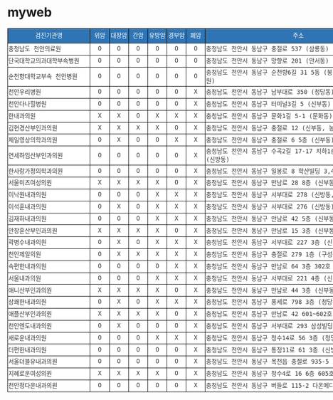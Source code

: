 # myweb
<html xmlns:o="urn:schemas-microsoft-com:office:office"
xmlns:x="urn:schemas-microsoft-com:office:excel"
xmlns="http://www.w3.org/TR/REC-html40">

<head>
<meta http-equiv=Content-Type content="text/html; charset=ks_c_5601-1987">
<meta name=ProgId content=Excel.Sheet>
<meta name=Generator content="Microsoft Excel 15">
<link rel=File-List href="동남구.files/filelist.xml">
<style id="도내 검진기관_12428_Styles">
<!--table
	{mso-displayed-decimal-separator:"\.";
	mso-displayed-thousand-separator:"\,";}
.font512428
	{color:windowtext;
	font-size:8.0pt;
	font-weight:400;
	font-style:normal;
	text-decoration:none;
	font-family:"맑은 고딕", monospace;
	mso-font-charset:129;}
.xl1512428
	{padding-top:1px;
	padding-right:1px;
	padding-left:1px;
	mso-ignore:padding;
	color:black;
	font-size:11.0pt;
	font-weight:400;
	font-style:normal;
	text-decoration:none;
	font-family:"맑은 고딕", monospace;
	mso-font-charset:129;
	mso-number-format:General;
	text-align:general;
	vertical-align:middle;
	mso-background-source:auto;
	mso-pattern:auto;
	white-space:nowrap;}
.xl6512428
	{padding-top:1px;
	padding-right:1px;
	padding-left:1px;
	mso-ignore:padding;
	color:#333333;
	font-size:10.0pt;
	font-weight:400;
	font-style:normal;
	text-decoration:none;
	font-family:NanumGothic, monospace;
	mso-font-charset:129;
	mso-number-format:General;
	text-align:left;
	vertical-align:middle;
	border:.5pt solid windowtext;
	background:white;
	mso-pattern:black none;
	white-space:normal;}
.xl6612428
	{padding-top:1px;
	padding-right:1px;
	padding-left:1px;
	mso-ignore:padding;
	color:#333333;
	font-size:10.0pt;
	font-weight:400;
	font-style:normal;
	text-decoration:none;
	font-family:NanumGothic, monospace;
	mso-font-charset:129;
	mso-number-format:General;
	text-align:center;
	vertical-align:middle;
	border:.5pt solid windowtext;
	background:white;
	mso-pattern:black none;
	white-space:normal;}
.xl6712428
	{padding-top:1px;
	padding-right:1px;
	padding-left:1px;
	mso-ignore:padding;
	color:black;
	font-size:11.0pt;
	font-weight:400;
	font-style:normal;
	text-decoration:none;
	font-family:"맑은 고딕", monospace;
	mso-font-charset:129;
	mso-number-format:General;
	text-align:general;
	vertical-align:middle;
	border:.5pt solid windowtext;
	mso-background-source:auto;
	mso-pattern:auto;
	white-space:nowrap;}
.xl6812428
	{padding-top:1px;
	padding-right:1px;
	padding-left:1px;
	mso-ignore:padding;
	color:white;
	font-size:10.0pt;
	font-weight:400;
	font-style:normal;
	text-decoration:none;
	font-family:NanumGothic, monospace;
	mso-font-charset:129;
	mso-number-format:General;
	text-align:center;
	vertical-align:middle;
	border:.5pt solid windowtext;
	background:#2F75B5;
	mso-pattern:black none;
	white-space:normal;}
ruby
	{ruby-align:left;}
rt
	{color:windowtext;
	font-size:8.0pt;
	font-weight:400;
	font-style:normal;
	text-decoration:none;
	font-family:"맑은 고딕", monospace;
	mso-font-charset:129;
	mso-char-type:none;}
-->
</style>
</head>

<body>
<!--[if !excel]>　　<![endif]-->
<!--다음 내용은 Microsoft Excel의 웹 페이지로 게시 마법사를 사용하여 작성되었습니다.-->
<!--같은 내용의 항목이 다시 게시되면 DIV 태그 사이에 있는 내용이 변경됩니다.-->
<!----------------------------->
<!--Excel의 웹 페이지 마법사로 게시해서 나온 결과의 시작 -->
<!----------------------------->

<div id="도내 검진기관_12428" align=center x:publishsource="Excel">

<table border=0 cellpadding=0 cellspacing=0 width=971 style='border-collapse:
 collapse;table-layout:fixed;width:730pt'>
 <col width=189 style='mso-width-source:userset;mso-width-alt:6048;width:142pt'>
 <col width=41 span=4 style='mso-width-source:userset;mso-width-alt:1312;
 width:31pt'>
 <col width=41 span=2 style='mso-width-source:userset;mso-width-alt:1312;
 width:31pt'>
 <col width=429 style='mso-width-source:userset;mso-width-alt:13728;width:322pt'>
 <col width=107 style='mso-width-source:userset;mso-width-alt:3424;width:80pt'>
 <tr height=33 style='mso-height-source:userset;height:24.95pt'>
  <td height=33 class=xl6812428 width=189 style='height:24.95pt;width:142pt'>검진기관명</td>
  <td class=xl6812428 width=41 style='border-left:none;width:31pt'>위암</td>
  <td class=xl6812428 width=41 style='border-left:none;width:31pt'>대장암</td>
  <td class=xl6812428 width=41 style='border-left:none;width:31pt'>간암</td>
  <td class=xl6812428 width=41 style='border-left:none;width:31pt'>유방암</td>
  <td class=xl6812428 width=41 style='border-left:none;width:31pt'>경부암</td>
  <td class=xl6812428 width=41 style='border-left:none;width:31pt'>폐암</td>
  <td class=xl6812428 width=429 style='border-left:none;width:322pt'>주소</td>
  <td class=xl6812428 width=107 style='border-left:none;width:80pt'>전화번호</td>
 </tr>
 <tr height=26 style='mso-height-source:userset;height:20.1pt'>
  <td height=26 class=xl6512428 width=189 style='height:20.1pt;border-top:none;
  width:142pt'>충청남도 천안의료원</td>
  <td class=xl6612428 width=41 style='border-top:none;border-left:none;
  width:31pt'>O</td>
  <td class=xl6612428 width=41 style='border-top:none;border-left:none;
  width:31pt'>O</td>
  <td class=xl6612428 width=41 style='border-top:none;border-left:none;
  width:31pt'>O</td>
  <td class=xl6612428 width=41 style='border-top:none;border-left:none;
  width:31pt'>O</td>
  <td class=xl6612428 width=41 style='border-top:none;border-left:none;
  width:31pt'>O</td>
  <td class=xl6612428 width=41 style='border-top:none;border-left:none;
  width:31pt'>O</td>
  <td class=xl6512428 width=429 style='border-top:none;border-left:none;
  width:322pt'>충청남도 천안시 동남구 충절로 537 (삼룡동)</td>
  <td class=xl6712428 style='border-top:none;border-left:none'>041-570-7333</td>
 </tr>
 <tr height=26 style='mso-height-source:userset;height:20.1pt'>
  <td height=26 class=xl6512428 width=189 style='height:20.1pt;border-top:none;
  width:142pt'>단국대학교의과대학부속병원</td>
  <td class=xl6612428 width=41 style='border-top:none;border-left:none;
  width:31pt'>O</td>
  <td class=xl6612428 width=41 style='border-top:none;border-left:none;
  width:31pt'>O</td>
  <td class=xl6612428 width=41 style='border-top:none;border-left:none;
  width:31pt'>O</td>
  <td class=xl6612428 width=41 style='border-top:none;border-left:none;
  width:31pt'>O</td>
  <td class=xl6612428 width=41 style='border-top:none;border-left:none;
  width:31pt'>O</td>
  <td class=xl6612428 width=41 style='border-top:none;border-left:none;
  width:31pt'>O</td>
  <td class=xl6512428 width=429 style='border-top:none;border-left:none;
  width:322pt'>충청남도 천안시 동남구 망향로 201 (안서동)</td>
  <td class=xl6712428 style='border-top:none;border-left:none'>041-550-6784</td>
 </tr>
 <tr height=26 style='mso-height-source:userset;height:20.1pt'>
  <td height=26 class=xl6512428 width=189 style='height:20.1pt;border-top:none;
  width:142pt'>순천향대학교부속 천안병원</td>
  <td class=xl6612428 width=41 style='border-top:none;border-left:none;
  width:31pt'>O</td>
  <td class=xl6612428 width=41 style='border-top:none;border-left:none;
  width:31pt'>O</td>
  <td class=xl6612428 width=41 style='border-top:none;border-left:none;
  width:31pt'>O</td>
  <td class=xl6612428 width=41 style='border-top:none;border-left:none;
  width:31pt'>O</td>
  <td class=xl6612428 width=41 style='border-top:none;border-left:none;
  width:31pt'>O</td>
  <td class=xl6612428 width=41 style='border-top:none;border-left:none;
  width:31pt'>O</td>
  <td class=xl6512428 width=429 style='border-top:none;border-left:none;
  width:322pt'>충청남도 천안시 동남구 순천향6길 31 5동 (봉명동,순천향대학교병원)</td>
  <td class=xl6712428 style='border-top:none;border-left:none'>041-570-2870</td>
 </tr>
 <tr height=26 style='mso-height-source:userset;height:20.1pt'>
  <td height=26 class=xl6512428 width=189 style='height:20.1pt;border-top:none;
  width:142pt'>천안우리병원</td>
  <td class=xl6612428 width=41 style='border-top:none;border-left:none;
  width:31pt'>O</td>
  <td class=xl6612428 width=41 style='border-top:none;border-left:none;
  width:31pt'>O</td>
  <td class=xl6612428 width=41 style='border-top:none;border-left:none;
  width:31pt'>O</td>
  <td class=xl6612428 width=41 style='border-top:none;border-left:none;
  width:31pt'>O</td>
  <td class=xl6612428 width=41 style='border-top:none;border-left:none;
  width:31pt'>O</td>
  <td class=xl6612428 width=41 style='border-top:none;border-left:none;
  width:31pt'>X</td>
  <td class=xl6512428 width=429 style='border-top:none;border-left:none;
  width:322pt'>충청남도 천안시 동남구 남부대로 350 (청당동)</td>
  <td class=xl6712428 style='border-top:none;border-left:none'>041-590-9199</td>
 </tr>
 <tr height=26 style='mso-height-source:userset;height:20.1pt'>
  <td height=26 class=xl6512428 width=189 style='height:20.1pt;border-top:none;
  width:142pt'>천안다나힐병원</td>
  <td class=xl6612428 width=41 style='border-top:none;border-left:none;
  width:31pt'>O</td>
  <td class=xl6612428 width=41 style='border-top:none;border-left:none;
  width:31pt'>O</td>
  <td class=xl6612428 width=41 style='border-top:none;border-left:none;
  width:31pt'>O</td>
  <td class=xl6612428 width=41 style='border-top:none;border-left:none;
  width:31pt'>O</td>
  <td class=xl6612428 width=41 style='border-top:none;border-left:none;
  width:31pt'>O</td>
  <td class=xl6612428 width=41 style='border-top:none;border-left:none;
  width:31pt'>X</td>
  <td class=xl6512428 width=429 style='border-top:none;border-left:none;
  width:322pt'>충청남도 천안시 동남구 터미널3길 5 (신부동)</td>
  <td class=xl6712428 style='border-top:none;border-left:none'>041-562-7000</td>
 </tr>
 <tr height=26 style='mso-height-source:userset;height:20.1pt'>
  <td height=26 class=xl6512428 width=189 style='height:20.1pt;border-top:none;
  width:142pt'>한내과의원</td>
  <td class=xl6612428 width=41 style='border-top:none;border-left:none;
  width:31pt'>X</td>
  <td class=xl6612428 width=41 style='border-top:none;border-left:none;
  width:31pt'>X</td>
  <td class=xl6612428 width=41 style='border-top:none;border-left:none;
  width:31pt'>O</td>
  <td class=xl6612428 width=41 style='border-top:none;border-left:none;
  width:31pt'>X</td>
  <td class=xl6612428 width=41 style='border-top:none;border-left:none;
  width:31pt'>X</td>
  <td class=xl6612428 width=41 style='border-top:none;border-left:none;
  width:31pt'>X</td>
  <td class=xl6512428 width=429 style='border-top:none;border-left:none;
  width:322pt'>충청남도 천안시 동남구 문화1길 5-1 (문화동)</td>
  <td class=xl6712428 style='border-top:none;border-left:none'>041-563-7575</td>
 </tr>
 <tr height=26 style='mso-height-source:userset;height:20.1pt'>
  <td height=26 class=xl6512428 width=189 style='height:20.1pt;border-top:none;
  width:142pt'>김현경산부인과의원</td>
  <td class=xl6612428 width=41 style='border-top:none;border-left:none;
  width:31pt'>X</td>
  <td class=xl6612428 width=41 style='border-top:none;border-left:none;
  width:31pt'>X</td>
  <td class=xl6612428 width=41 style='border-top:none;border-left:none;
  width:31pt'>X</td>
  <td class=xl6612428 width=41 style='border-top:none;border-left:none;
  width:31pt'>X</td>
  <td class=xl6612428 width=41 style='border-top:none;border-left:none;
  width:31pt'>O</td>
  <td class=xl6612428 width=41 style='border-top:none;border-left:none;
  width:31pt'>X</td>
  <td class=xl6512428 width=429 style='border-top:none;border-left:none;
  width:322pt'>충청남도 천안시 동남구 충절로 12 (신부동, 농협 신안동지점)</td>
  <td class=xl6712428 style='border-top:none;border-left:none'>041-556-1645</td>
 </tr>
 <tr height=26 style='mso-height-source:userset;height:20.1pt'>
  <td height=26 class=xl6512428 width=189 style='height:20.1pt;border-top:none;
  width:142pt'>제일영상의학과의원</td>
  <td class=xl6612428 width=41 style='border-top:none;border-left:none;
  width:31pt'>O</td>
  <td class=xl6612428 width=41 style='border-top:none;border-left:none;
  width:31pt'>X</td>
  <td class=xl6612428 width=41 style='border-top:none;border-left:none;
  width:31pt'>O</td>
  <td class=xl6612428 width=41 style='border-top:none;border-left:none;
  width:31pt'>O</td>
  <td class=xl6612428 width=41 style='border-top:none;border-left:none;
  width:31pt'>X</td>
  <td class=xl6612428 width=41 style='border-top:none;border-left:none;
  width:31pt'>X</td>
  <td class=xl6512428 width=429 style='border-top:none;border-left:none;
  width:322pt'>충청남도 천안시 동남구 충절로 6 5층 (신부동)</td>
  <td class=xl6712428 style='border-top:none;border-left:none'>041-553-9600</td>
 </tr>
 <tr height=26 style='mso-height-source:userset;height:20.1pt'>
  <td height=26 class=xl6512428 width=189 style='height:20.1pt;border-top:none;
  width:142pt'>연세하임산부인과의원</td>
  <td class=xl6612428 width=41 style='border-top:none;border-left:none;
  width:31pt'>O</td>
  <td class=xl6612428 width=41 style='border-top:none;border-left:none;
  width:31pt'>O</td>
  <td class=xl6612428 width=41 style='border-top:none;border-left:none;
  width:31pt'>O</td>
  <td class=xl6612428 width=41 style='border-top:none;border-left:none;
  width:31pt'>O</td>
  <td class=xl6612428 width=41 style='border-top:none;border-left:none;
  width:31pt'>O</td>
  <td class=xl6612428 width=41 style='border-top:none;border-left:none;
  width:31pt'>X</td>
  <td class=xl6512428 width=429 style='border-top:none;border-left:none;
  width:322pt'>충청남도 천안시 동남구 수곡2길 17-17 지하1층,지상1,2,3,4,6층 (신방동)</td>
  <td class=xl6712428 style='border-top:none;border-left:none'>041-412-5555</td>
 </tr>
 <tr height=26 style='mso-height-source:userset;height:20.1pt'>
  <td height=26 class=xl6512428 width=189 style='height:20.1pt;border-top:none;
  width:142pt'>한사랑가정의학과의원</td>
  <td class=xl6612428 width=41 style='border-top:none;border-left:none;
  width:31pt'>O</td>
  <td class=xl6612428 width=41 style='border-top:none;border-left:none;
  width:31pt'>O</td>
  <td class=xl6612428 width=41 style='border-top:none;border-left:none;
  width:31pt'>O</td>
  <td class=xl6612428 width=41 style='border-top:none;border-left:none;
  width:31pt'>O</td>
  <td class=xl6612428 width=41 style='border-top:none;border-left:none;
  width:31pt'>O</td>
  <td class=xl6612428 width=41 style='border-top:none;border-left:none;
  width:31pt'>X</td>
  <td class=xl6512428 width=429 style='border-top:none;border-left:none;
  width:322pt'>충청남도 천안시 동남구 일봉로 8 학산빌딩 3,4층 (신방동)</td>
  <td class=xl6712428 style='border-top:none;border-left:none'>041-572-3070</td>
 </tr>
 <tr height=26 style='mso-height-source:userset;height:20.1pt'>
  <td height=26 class=xl6512428 width=189 style='height:20.1pt;border-top:none;
  width:142pt'>서울미즈여성의원</td>
  <td class=xl6612428 width=41 style='border-top:none;border-left:none;
  width:31pt'>X</td>
  <td class=xl6612428 width=41 style='border-top:none;border-left:none;
  width:31pt'>X</td>
  <td class=xl6612428 width=41 style='border-top:none;border-left:none;
  width:31pt'>X</td>
  <td class=xl6612428 width=41 style='border-top:none;border-left:none;
  width:31pt'>X</td>
  <td class=xl6612428 width=41 style='border-top:none;border-left:none;
  width:31pt'>O</td>
  <td class=xl6612428 width=41 style='border-top:none;border-left:none;
  width:31pt'>X</td>
  <td class=xl6512428 width=429 style='border-top:none;border-left:none;
  width:322pt'>충청남도 천안시 동남구 만남로 28 8층 (신부동, 천안문빌딩 )</td>
  <td class=xl6712428 style='border-top:none;border-left:none'>041-551-5225</td>
 </tr>
 <tr height=26 style='mso-height-source:userset;height:20.1pt'>
  <td height=26 class=xl6512428 width=189 style='height:20.1pt;border-top:none;
  width:142pt'>이낙원내과의원</td>
  <td class=xl6612428 width=41 style='border-top:none;border-left:none;
  width:31pt'>O</td>
  <td class=xl6612428 width=41 style='border-top:none;border-left:none;
  width:31pt'>O</td>
  <td class=xl6612428 width=41 style='border-top:none;border-left:none;
  width:31pt'>O</td>
  <td class=xl6612428 width=41 style='border-top:none;border-left:none;
  width:31pt'>X</td>
  <td class=xl6612428 width=41 style='border-top:none;border-left:none;
  width:31pt'>X</td>
  <td class=xl6612428 width=41 style='border-top:none;border-left:none;
  width:31pt'>X</td>
  <td class=xl6512428 width=429 style='border-top:none;border-left:none;
  width:322pt'>충청남도 천안시 동남구 서부대로 278 (신방동, 학산TWIN빌딩)</td>
  <td class=xl6712428 style='border-top:none;border-left:none'>041-574-5119</td>
 </tr>
 <tr height=26 style='mso-height-source:userset;height:20.1pt'>
  <td height=26 class=xl6512428 width=189 style='height:20.1pt;border-top:none;
  width:142pt'>이석훈내과의원</td>
  <td class=xl6612428 width=41 style='border-top:none;border-left:none;
  width:31pt'>O</td>
  <td class=xl6612428 width=41 style='border-top:none;border-left:none;
  width:31pt'>X</td>
  <td class=xl6612428 width=41 style='border-top:none;border-left:none;
  width:31pt'>O</td>
  <td class=xl6612428 width=41 style='border-top:none;border-left:none;
  width:31pt'>X</td>
  <td class=xl6612428 width=41 style='border-top:none;border-left:none;
  width:31pt'>X</td>
  <td class=xl6612428 width=41 style='border-top:none;border-left:none;
  width:31pt'>X</td>
  <td class=xl6512428 width=429 style='border-top:none;border-left:none;
  width:322pt'>충청남도 천안시 동남구 서부대로 276 (신방동)</td>
  <td class=xl6712428 style='border-top:none;border-left:none'>041-577-5712</td>
 </tr>
 <tr height=26 style='mso-height-source:userset;height:20.1pt'>
  <td height=26 class=xl6512428 width=189 style='height:20.1pt;border-top:none;
  width:142pt'>김재하내과의원</td>
  <td class=xl6612428 width=41 style='border-top:none;border-left:none;
  width:31pt'>O</td>
  <td class=xl6612428 width=41 style='border-top:none;border-left:none;
  width:31pt'>O</td>
  <td class=xl6612428 width=41 style='border-top:none;border-left:none;
  width:31pt'>O</td>
  <td class=xl6612428 width=41 style='border-top:none;border-left:none;
  width:31pt'>X</td>
  <td class=xl6612428 width=41 style='border-top:none;border-left:none;
  width:31pt'>X</td>
  <td class=xl6612428 width=41 style='border-top:none;border-left:none;
  width:31pt'>X</td>
  <td class=xl6512428 width=429 style='border-top:none;border-left:none;
  width:322pt'>충청남도 천안시 동남구 만남로 42 5층 (신부동)</td>
  <td class=xl6712428 style='border-top:none;border-left:none'>041-558-8500</td>
 </tr>
 <tr height=26 style='mso-height-source:userset;height:20.1pt'>
  <td height=26 class=xl6512428 width=189 style='height:20.1pt;border-top:none;
  width:142pt'>안창훈산부인과의원</td>
  <td class=xl6612428 width=41 style='border-top:none;border-left:none;
  width:31pt'>X</td>
  <td class=xl6612428 width=41 style='border-top:none;border-left:none;
  width:31pt'>X</td>
  <td class=xl6612428 width=41 style='border-top:none;border-left:none;
  width:31pt'>X</td>
  <td class=xl6612428 width=41 style='border-top:none;border-left:none;
  width:31pt'>X</td>
  <td class=xl6612428 width=41 style='border-top:none;border-left:none;
  width:31pt'>O</td>
  <td class=xl6612428 width=41 style='border-top:none;border-left:none;
  width:31pt'>X</td>
  <td class=xl6512428 width=429 style='border-top:none;border-left:none;
  width:322pt'>충청남도 천안시 동남구 만남로 15 3층 (신부동)</td>
  <td class=xl6712428 style='border-top:none;border-left:none'>041-553-7533</td>
 </tr>
 <tr height=26 style='mso-height-source:userset;height:20.1pt'>
  <td height=26 class=xl6512428 width=189 style='height:20.1pt;border-top:none;
  width:142pt'>곽병수내과의원</td>
  <td class=xl6612428 width=41 style='border-top:none;border-left:none;
  width:31pt'>O</td>
  <td class=xl6612428 width=41 style='border-top:none;border-left:none;
  width:31pt'>X</td>
  <td class=xl6612428 width=41 style='border-top:none;border-left:none;
  width:31pt'>O</td>
  <td class=xl6612428 width=41 style='border-top:none;border-left:none;
  width:31pt'>X</td>
  <td class=xl6612428 width=41 style='border-top:none;border-left:none;
  width:31pt'>X</td>
  <td class=xl6612428 width=41 style='border-top:none;border-left:none;
  width:31pt'>X</td>
  <td class=xl6512428 width=429 style='border-top:none;border-left:none;
  width:322pt'>충청남도 천안시 동남구 서부대로 227 3층 (신방동, 예은빌딩)</td>
  <td class=xl6712428 style='border-top:none;border-left:none'>041-574-6943</td>
 </tr>
 <tr height=26 style='mso-height-source:userset;height:20.1pt'>
  <td height=26 class=xl6512428 width=189 style='height:20.1pt;border-top:none;
  width:142pt'>천안제일의원</td>
  <td class=xl6612428 width=41 style='border-top:none;border-left:none;
  width:31pt'>O</td>
  <td class=xl6612428 width=41 style='border-top:none;border-left:none;
  width:31pt'>X</td>
  <td class=xl6612428 width=41 style='border-top:none;border-left:none;
  width:31pt'>X</td>
  <td class=xl6612428 width=41 style='border-top:none;border-left:none;
  width:31pt'>X</td>
  <td class=xl6612428 width=41 style='border-top:none;border-left:none;
  width:31pt'>X</td>
  <td class=xl6612428 width=41 style='border-top:none;border-left:none;
  width:31pt'>X</td>
  <td class=xl6512428 width=429 style='border-top:none;border-left:none;
  width:322pt'>충청남도 천안시 동남구 충절로 279 1층 (구성동)</td>
  <td class=xl6712428 style='border-top:none;border-left:none'>041-565-0020</td>
 </tr>
 <tr height=26 style='mso-height-source:userset;height:20.1pt'>
  <td height=26 class=xl6512428 width=189 style='height:20.1pt;border-top:none;
  width:142pt'>속편한내과의원</td>
  <td class=xl6612428 width=41 style='border-top:none;border-left:none;
  width:31pt'>O</td>
  <td class=xl6612428 width=41 style='border-top:none;border-left:none;
  width:31pt'>O</td>
  <td class=xl6612428 width=41 style='border-top:none;border-left:none;
  width:31pt'>O</td>
  <td class=xl6612428 width=41 style='border-top:none;border-left:none;
  width:31pt'>O</td>
  <td class=xl6612428 width=41 style='border-top:none;border-left:none;
  width:31pt'>X</td>
  <td class=xl6612428 width=41 style='border-top:none;border-left:none;
  width:31pt'>X</td>
  <td class=xl6512428 width=429 style='border-top:none;border-left:none;
  width:322pt'>충청남도 천안시 동남구 만남로 64 3층 302호 (신부동)</td>
  <td class=xl6712428 style='border-top:none;border-left:none'>041-551-6368</td>
 </tr>
 <tr height=26 style='mso-height-source:userset;height:20.1pt'>
  <td height=26 class=xl6512428 width=189 style='height:20.1pt;border-top:none;
  width:142pt'>서울내과의원</td>
  <td class=xl6612428 width=41 style='border-top:none;border-left:none;
  width:31pt'>O</td>
  <td class=xl6612428 width=41 style='border-top:none;border-left:none;
  width:31pt'>O</td>
  <td class=xl6612428 width=41 style='border-top:none;border-left:none;
  width:31pt'>O</td>
  <td class=xl6612428 width=41 style='border-top:none;border-left:none;
  width:31pt'>X</td>
  <td class=xl6612428 width=41 style='border-top:none;border-left:none;
  width:31pt'>X</td>
  <td class=xl6612428 width=41 style='border-top:none;border-left:none;
  width:31pt'>X</td>
  <td class=xl6512428 width=429 style='border-top:none;border-left:none;
  width:322pt'>충청남도 천안시 동남구 서부대로 221 4층 (신방동)</td>
  <td class=xl6712428 style='border-top:none;border-left:none'>041-579-1600</td>
 </tr>
 <tr height=26 style='mso-height-source:userset;height:20.1pt'>
  <td height=26 class=xl6512428 width=189 style='height:20.1pt;border-top:none;
  width:142pt'>애니산부인과의원</td>
  <td class=xl6612428 width=41 style='border-top:none;border-left:none;
  width:31pt'>X</td>
  <td class=xl6612428 width=41 style='border-top:none;border-left:none;
  width:31pt'>X</td>
  <td class=xl6612428 width=41 style='border-top:none;border-left:none;
  width:31pt'>X</td>
  <td class=xl6612428 width=41 style='border-top:none;border-left:none;
  width:31pt'>X</td>
  <td class=xl6612428 width=41 style='border-top:none;border-left:none;
  width:31pt'>O</td>
  <td class=xl6612428 width=41 style='border-top:none;border-left:none;
  width:31pt'>X</td>
  <td class=xl6512428 width=429 style='border-top:none;border-left:none;
  width:322pt'>충청남도 천안시 동남구 만남로 44 3층 (신부동)</td>
  <td class=xl6712428 style='border-top:none;border-left:none'>041-561-7799</td>
 </tr>
 <tr height=26 style='mso-height-source:userset;height:20.1pt'>
  <td height=26 class=xl6512428 width=189 style='height:20.1pt;border-top:none;
  width:142pt'>상쾌한내과의원</td>
  <td class=xl6612428 width=41 style='border-top:none;border-left:none;
  width:31pt'>O</td>
  <td class=xl6612428 width=41 style='border-top:none;border-left:none;
  width:31pt'>X</td>
  <td class=xl6612428 width=41 style='border-top:none;border-left:none;
  width:31pt'>O</td>
  <td class=xl6612428 width=41 style='border-top:none;border-left:none;
  width:31pt'>X</td>
  <td class=xl6612428 width=41 style='border-top:none;border-left:none;
  width:31pt'>X</td>
  <td class=xl6612428 width=41 style='border-top:none;border-left:none;
  width:31pt'>X</td>
  <td class=xl6512428 width=429 style='border-top:none;border-left:none;
  width:322pt'>충청남도 천안시 동남구 풍세로 798 3층 (청당동)</td>
  <td class=xl6712428 style='border-top:none;border-left:none'>041-592-7582</td>
 </tr>
 <tr height=26 style='mso-height-source:userset;height:20.1pt'>
  <td height=26 class=xl6512428 width=189 style='height:20.1pt;border-top:none;
  width:142pt'>애플산부인과의원</td>
  <td class=xl6612428 width=41 style='border-top:none;border-left:none;
  width:31pt'>X</td>
  <td class=xl6612428 width=41 style='border-top:none;border-left:none;
  width:31pt'>X</td>
  <td class=xl6612428 width=41 style='border-top:none;border-left:none;
  width:31pt'>X</td>
  <td class=xl6612428 width=41 style='border-top:none;border-left:none;
  width:31pt'>X</td>
  <td class=xl6612428 width=41 style='border-top:none;border-left:none;
  width:31pt'>O</td>
  <td class=xl6612428 width=41 style='border-top:none;border-left:none;
  width:31pt'>X</td>
  <td class=xl6512428 width=429 style='border-top:none;border-left:none;
  width:322pt'>충청남도 천안시 동남구 만남로 42 601~602호 (신부동)</td>
  <td class=xl6712428 style='border-top:none;border-left:none'>041-622-8887</td>
 </tr>
 <tr height=26 style='mso-height-source:userset;height:20.1pt'>
  <td height=26 class=xl6512428 width=189 style='height:20.1pt;border-top:none;
  width:142pt'>천안엔도내과의원</td>
  <td class=xl6612428 width=41 style='border-top:none;border-left:none;
  width:31pt'>O</td>
  <td class=xl6612428 width=41 style='border-top:none;border-left:none;
  width:31pt'>X</td>
  <td class=xl6612428 width=41 style='border-top:none;border-left:none;
  width:31pt'>O</td>
  <td class=xl6612428 width=41 style='border-top:none;border-left:none;
  width:31pt'>O</td>
  <td class=xl6612428 width=41 style='border-top:none;border-left:none;
  width:31pt'>O</td>
  <td class=xl6612428 width=41 style='border-top:none;border-left:none;
  width:31pt'>X</td>
  <td class=xl6512428 width=429 style='border-top:none;border-left:none;
  width:322pt'>충청남도 천안시 동남구 서부대로 293 삼성빌딩 5층 (신방동)</td>
  <td class=xl6712428 style='border-top:none;border-left:none'>041-592-7201</td>
 </tr>
 <tr height=26 style='mso-height-source:userset;height:20.1pt'>
  <td height=26 class=xl6512428 width=189 style='height:20.1pt;border-top:none;
  width:142pt'>새로운내과의원</td>
  <td class=xl6612428 width=41 style='border-top:none;border-left:none;
  width:31pt'>O</td>
  <td class=xl6612428 width=41 style='border-top:none;border-left:none;
  width:31pt'>O</td>
  <td class=xl6612428 width=41 style='border-top:none;border-left:none;
  width:31pt'>O</td>
  <td class=xl6612428 width=41 style='border-top:none;border-left:none;
  width:31pt'>X</td>
  <td class=xl6612428 width=41 style='border-top:none;border-left:none;
  width:31pt'>X</td>
  <td class=xl6612428 width=41 style='border-top:none;border-left:none;
  width:31pt'>X</td>
  <td class=xl6512428 width=429 style='border-top:none;border-left:none;
  width:322pt'>충청남도 천안시 동남구 청수14로 56 3층 (청당동)</td>
  <td class=xl6712428 style='border-top:none;border-left:none'>041-565-7588</td>
 </tr>
 <tr height=26 style='mso-height-source:userset;height:20.1pt'>
  <td height=26 class=xl6512428 width=189 style='height:20.1pt;border-top:none;
  width:142pt'>더편한내과의원</td>
  <td class=xl6612428 width=41 style='border-top:none;border-left:none;
  width:31pt'>O</td>
  <td class=xl6612428 width=41 style='border-top:none;border-left:none;
  width:31pt'>O</td>
  <td class=xl6612428 width=41 style='border-top:none;border-left:none;
  width:31pt'>O</td>
  <td class=xl6612428 width=41 style='border-top:none;border-left:none;
  width:31pt'>O</td>
  <td class=xl6612428 width=41 style='border-top:none;border-left:none;
  width:31pt'>O</td>
  <td class=xl6612428 width=41 style='border-top:none;border-left:none;
  width:31pt'>X</td>
  <td class=xl6512428 width=429 style='border-top:none;border-left:none;
  width:322pt'>충청남도 천안시 동남구 통정11로 61 3층 (신방동)<span
  style='mso-spacerun:yes'>&nbsp;</span></td>
  <td class=xl6712428 style='border-top:none;border-left:none'>041-579-0528</td>
 </tr>
 <tr height=26 style='mso-height-source:userset;height:20.1pt'>
  <td height=26 class=xl6512428 width=189 style='height:20.1pt;border-top:none;
  width:142pt'>서울더블유내과의원</td>
  <td class=xl6612428 width=41 style='border-top:none;border-left:none;
  width:31pt'>O</td>
  <td class=xl6612428 width=41 style='border-top:none;border-left:none;
  width:31pt'>O</td>
  <td class=xl6612428 width=41 style='border-top:none;border-left:none;
  width:31pt'>O</td>
  <td class=xl6612428 width=41 style='border-top:none;border-left:none;
  width:31pt'>O</td>
  <td class=xl6612428 width=41 style='border-top:none;border-left:none;
  width:31pt'>O</td>
  <td class=xl6612428 width=41 style='border-top:none;border-left:none;
  width:31pt'>X</td>
  <td class=xl6512428 width=429 style='border-top:none;border-left:none;
  width:322pt'>충청남도 천안시 동남구 목천읍 충절로 935-5 2,3층</td>
  <td class=xl6712428 style='border-top:none;border-left:none'>041-415-0053</td>
 </tr>
 <tr height=26 style='mso-height-source:userset;height:20.1pt'>
  <td height=26 class=xl6512428 width=189 style='height:20.1pt;border-top:none;
  width:142pt'>지혜로운여성의원</td>
  <td class=xl6612428 width=41 style='border-top:none;border-left:none;
  width:31pt'>X</td>
  <td class=xl6612428 width=41 style='border-top:none;border-left:none;
  width:31pt'>X</td>
  <td class=xl6612428 width=41 style='border-top:none;border-left:none;
  width:31pt'>X</td>
  <td class=xl6612428 width=41 style='border-top:none;border-left:none;
  width:31pt'>X</td>
  <td class=xl6612428 width=41 style='border-top:none;border-left:none;
  width:31pt'>O</td>
  <td class=xl6612428 width=41 style='border-top:none;border-left:none;
  width:31pt'>X</td>
  <td class=xl6512428 width=429 style='border-top:none;border-left:none;
  width:322pt'>충청남도 천안시 동남구 청수4로 16 6층 605호 (청당동)</td>
  <td class=xl6712428 style='border-top:none;border-left:none'>041-414-1900</td>
 </tr>
 <tr height=26 style='mso-height-source:userset;height:20.1pt'>
  <td height=26 class=xl6512428 width=189 style='height:20.1pt;border-top:none;
  width:142pt'>천안정다운내과의원</td>
  <td class=xl6612428 width=41 style='border-top:none;border-left:none;
  width:31pt'>O</td>
  <td class=xl6612428 width=41 style='border-top:none;border-left:none;
  width:31pt'>O</td>
  <td class=xl6612428 width=41 style='border-top:none;border-left:none;
  width:31pt'>O</td>
  <td class=xl6612428 width=41 style='border-top:none;border-left:none;
  width:31pt'>O</td>
  <td class=xl6612428 width=41 style='border-top:none;border-left:none;
  width:31pt'>O</td>
  <td class=xl6612428 width=41 style='border-top:none;border-left:none;
  width:31pt'>X</td>
  <td class=xl6512428 width=429 style='border-top:none;border-left:none;
  width:322pt'>충청남도 천안시 동남구 버들로 115-2 다온메디피아 2층 (원성동)</td>
  <td class=xl6712428 style='border-top:none;border-left:none'>041-414-0500</td>
 </tr>
 <![if supportMisalignedColumns]>
 <tr height=0 style='display:none'>
  <td width=189 style='width:142pt'></td>
  <td width=41 style='width:31pt'></td>
  <td width=41 style='width:31pt'></td>
  <td width=41 style='width:31pt'></td>
  <td width=41 style='width:31pt'></td>
  <td width=41 style='width:31pt'></td>
  <td width=41 style='width:31pt'></td>
  <td width=429 style='width:322pt'></td>
  <td width=107 style='width:80pt'></td>
 </tr>
 <![endif]>
</table>

</div>


<!----------------------------->
<!--Excel의 웹 페이지 마법사로 게시해서 나온 결과의 끝-->
<!----------------------------->
</body>

</html>
